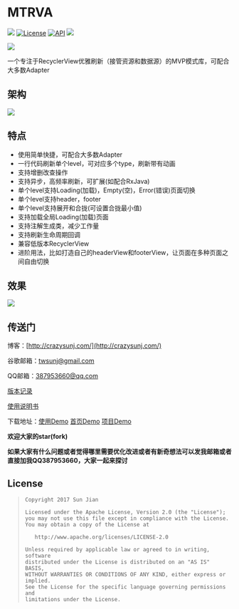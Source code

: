 # MTRVA

[![](https://travis-ci.org/crazysunj/MultiTypeRecyclerViewAdapter.svg?branch=master)](https://travis-ci.org/crazysunj/MultiTypeRecyclerViewAdapter)
[![License](https://img.shields.io/badge/license-Apache%202-brightgreen.svg)](https://www.apache.org/licenses/LICENSE-2.0)
[![API](https://img.shields.io/badge/API-14%2B-brightgreen.svg?style=flat)](https://android-arsenal.com/api?level=14)
[![](https://img.shields.io/github/release/crazysunj/MultiTypeRecyclerViewAdapter.svg) ](https://github.com/crazysunj/MultiTypeRecyclerViewAdapter/releases)

![](https://github.com/crazysunj/crazysunj.github.io/blob/master/img/mtrva_logo.png)

一个专注于RecyclerView优雅刷新（接管资源和数据源）的MVP模式库，可配合大多数Adapter

## 架构

![](https://github.com/crazysunj/crazysunj.github.io/blob/master/img/mtrva_architecture.png)

## 特点

* 使用简单快捷，可配合大多数Adapter
* 一行代码刷新单个level，可对应多个type，刷新带有动画
* 支持增删改查操作
* 支持异步，高频率刷新，可扩展(如配合RxJava)
* 单个level支持Loading(加载)，Empty(空)，Error(错误)页面切换
* 单个level支持header，footer
* 单个level支持展开和合拢(可设置合拢最小值)
* 支持加载全局Loading(加载)页面
* 支持注解生成类，减少工作量
* 支持刷新生命周期回调
* 兼容低版本RecyclerView
* 进阶用法，比如打造自己的headerView和footerView，让页面在多种页面之间自由切换

## 效果

![](https://github.com/crazysunj/crazysunj.github.io/blob/master/img/adapterHelper10.gif)

## 传送门

博客：[http://crazysunj.com/](http://crazysunj.com/)

谷歌邮箱：twsunj@gmail.com

QQ邮箱：387953660@qq.com

[版本记录](https://github.com/crazysunj/MultiTypeRecyclerViewAdapter/releases)

[使用说明书](http://crazysunj.com/2017/08/14/MTRVA%E4%BD%BF%E7%94%A8%E8%AF%B4%E6%98%8E%E4%B9%A6/)

下载地址：[使用Demo](https://www.pgyer.com/LAZn) [首页Demo](https://www.pgyer.com/sOVg) [项目Demo](https://www.pgyer.com/EbHS)

**欢迎大家的star(fork)**

**如果大家有什么问题或者觉得哪里需要优化改进或者有新奇想法可以发我邮箱或者直接加我QQ387953660，大家一起来探讨**

## License

> ```
> Copyright 2017 Sun Jian
>
> Licensed under the Apache License, Version 2.0 (the "License");
> you may not use this file except in compliance with the License.
> You may obtain a copy of the License at
>
>    http://www.apache.org/licenses/LICENSE-2.0
>
> Unless required by applicable law or agreed to in writing, software
> distributed under the License is distributed on an "AS IS" BASIS,
> WITHOUT WARRANTIES OR CONDITIONS OF ANY KIND, either express or implied.
> See the License for the specific language governing permissions and
> limitations under the License.
> ```




